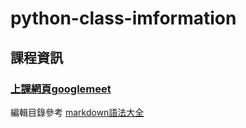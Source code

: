 # python-class-imformation
## 課程資訊
### [上課網頁googlemeet](https://meet.google.com/bio-hmps-bpr)

編輯目錄參考 [markdown語法大全](https://hackmd.io/@eMP9zQQ0Qt6I8Uqp2Vqy6w/SyiOheL5N/%2FBVqowKshRH246Q7UDyodFA?type=book)

